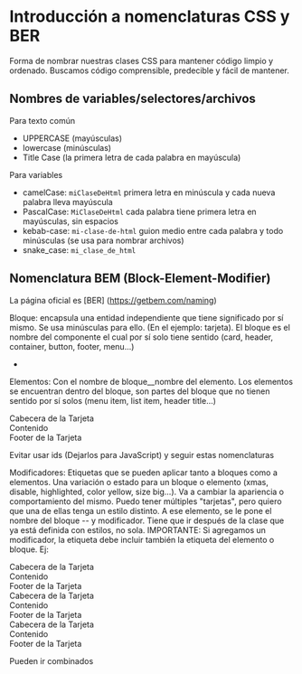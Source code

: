 # Introducción a nomenclaturas CSS y BER

Forma de nombrar nuestras clases CSS para mantener código limpio y ordenado. Buscamos código comprensible, predecible y fácil de mantener.

## Nombres de variables/selectores/archivos

Para texto común
- UPPERCASE (mayúsculas)
- lowercase (minúsculas)
- Title Case (la primera letra de cada palabra en mayúscula)

Para variables
- camelCase: `miClaseDeHtml`
    primera letra en minúscula y cada nueva palabra lleva mayúscula
- PascalCase: `MiClaseDeHtml`
    cada palabra tiene primera letra en mayúsculas, sin espacios
- kebab-case: `mi-clase-de-html`
    guion medio entre cada palabra y todo minúsculas (se usa para nombrar archivos)
- snake_case: `mi_clase_de_html`

## Nomenclatura BEM (Block-Element-Modifier)
La página oficial es [BER] (https://getbem.com/naming)

Bloque: encapsula una entidad independiente que tiene significado por sí mismo. Se usa minúsculas para ello. (En el ejemplo: tarjeta). El bloque es el nombre del componente el cual por sí solo tiene sentido (card, header, container, button, footer, menu...)

<style>
    .card{}
</style>


<div class="card">
    <ul>
        <li class=""></li>
    </ul>
</div>

Elementos: Con el nombre de bloque__nombre del elemento. Los elementos se encuentran dentro del bloque, son partes del bloque que no tienen sentido por sí solos (menu item, list item, header title...)

<style>
    .card__header{}
    .card__content{}
    .card__footer{}
</style>

<div class="card">
    <div class="card__header">Cabecera de la Tarjeta</div>
    <div class="card__content">Contenido</div>
    <div class="card__footer">Footer de la Tarjeta</div>
</div>

Evitar usar ids (Dejarlos para JavaScript) y seguir estas nomenclaturas


Modificadores: Etiquetas que se pueden aplicar tanto a bloques como a elementos. Una variación o estado para un bloque o elemento (xmas, disable, highlighted, color yellow, size big...). Va a cambiar la apariencia o comportamiento del mismo.
Puedo tener múltiples "tarjetas", pero quiero que una de ellas tenga un estilo distinto. A ese elemento, se le pone el nombre del bloque -- y modificador. Tiene que ir después de la clase que ya está definida con estilos, no sola.
IMPORTANTE: Si agregamos un modificador, la etiqueta debe incluir también la etiqueta del elemento o bloque. Ej:
<div class="footer footer--red"></div>

<style>
    .card{}
    .card__header{}
    .card__content{}
    .card__footer{}
    .card--navidad{}
</style>

<div class="card">
    <div class="card__header">Cabecera de la Tarjeta</div>
    <div class="card__content">Contenido</div>
    <div class="card__footer">Footer de la Tarjeta</div>
</div>
<div class="card card--navidad">
    <div class="card__header">Cabecera de la Tarjeta</div>
    <div class="card__content">Contenido</div>
    <div class="card__footer">Footer de la Tarjeta</div>
</div>
<div class="card">
    <div class="card__header">Cabecera de la Tarjeta</div>
    <div class="card__content">Contenido</div>
    <div class="card__footer">Footer de la Tarjeta</div>
</div>

Pueden ir combinados

<form class="form__submit--disabled">